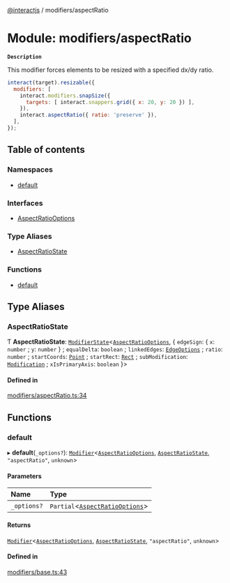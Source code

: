 [@interactjs](../README.md) / modifiers/aspectRatio

# Module: modifiers/aspectRatio

**`Description`**

This modifier forces elements to be resized with a specified dx/dy ratio.

```js
interact(target).resizable({
  modifiers: [
    interact.modifiers.snapSize({
      targets: [ interact.snappers.grid({ x: 20, y: 20 }) ],
    }),
    interact.aspectRatio({ ratio: 'preserve' }),
  ],
});
```

## Table of contents

### Namespaces

- [default](modifiers_aspectRatio.default.md)

### Interfaces

- [AspectRatioOptions](../interfaces/modifiers_aspectRatio.AspectRatioOptions.md)

### Type Aliases

- [AspectRatioState](modifiers_aspectRatio.md#aspectratiostate)

### Functions

- [default](modifiers_aspectRatio.md#default)

## Type Aliases

### AspectRatioState

Ƭ **AspectRatioState**: [`ModifierState`](modifiers_types.md#modifierstate)\<[`AspectRatioOptions`](../interfaces/modifiers_aspectRatio.AspectRatioOptions.md), \{ `edgeSign`: \{ `x`: `number` ; `y`: `number`  } ; `equalDelta`: `boolean` ; `linkedEdges`: [`EdgeOptions`](../interfaces/core_types.EdgeOptions.md) ; `ratio`: `number` ; `startCoords`: [`Point`](../interfaces/core_types.Point.md) ; `startRect`: [`Rect`](../interfaces/core_types.Rect.md) ; `subModification`: [`Modification`](../classes/modifiers_Modification.Modification.md) ; `xIsPrimaryAxis`: `boolean`  }\>

#### Defined in

[modifiers/aspectRatio.ts:34](https://github.com/Mu-L/interact.js/blob/d3d47461/packages/@interactjs/modifiers/aspectRatio.ts#L34)

## Functions

### default

▸ **default**(`_options?`): [`Modifier`](../interfaces/modifiers_types.Modifier.md)\<[`AspectRatioOptions`](../interfaces/modifiers_aspectRatio.AspectRatioOptions.md), [`AspectRatioState`](modifiers_aspectRatio.md#aspectratiostate), ``"aspectRatio"``, `unknown`\>

#### Parameters

| Name | Type |
| :------ | :------ |
| `_options?` | `Partial`\<[`AspectRatioOptions`](../interfaces/modifiers_aspectRatio.AspectRatioOptions.md)\> |

#### Returns

[`Modifier`](../interfaces/modifiers_types.Modifier.md)\<[`AspectRatioOptions`](../interfaces/modifiers_aspectRatio.AspectRatioOptions.md), [`AspectRatioState`](modifiers_aspectRatio.md#aspectratiostate), ``"aspectRatio"``, `unknown`\>

#### Defined in

[modifiers/base.ts:43](https://github.com/Mu-L/interact.js/blob/d3d47461/packages/@interactjs/modifiers/base.ts#L43)

